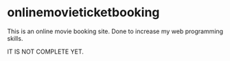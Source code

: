 # onlinemovieticketbooking

This is an online movie booking site. Done to increase my web programming skills.

IT IS NOT COMPLETE YET.
